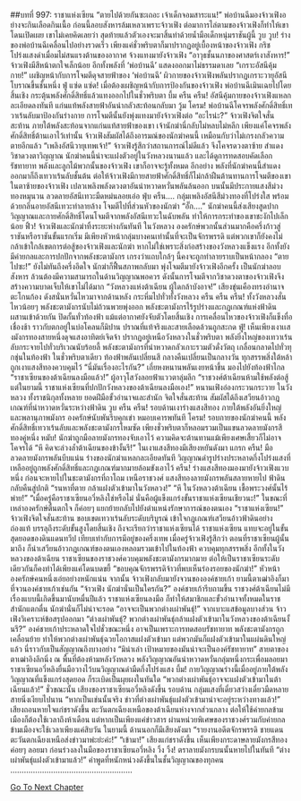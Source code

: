 ##บทที่ 997: ราชาแห่งเซียน
“ตายไปด้วยกันซะเถอะ เจ้าเด็กจอมสาระแน!”
พ่อบ้านฉีมองจ้าวเฟิงอย่างจะกินเลือดกินเนื้อ
ก่อนนี้ลอบสังหารล้มเหลวเพราะจ้าวเฟิง ต่อมาการไล่ตามของจ้าวเฟิงก็ทำให้เขาโดนเปิดเผย
เขาไม่เคยคิดเลยว่า สุดท้ายแล้วตัวเองจะมาสิ้นท่าด้วยน้ำมือเด็กหนุ่มราชันผู้นี้
วูบ วูบ!
ร่างของพ่อบ้านฉีเคลื่อนไปอย่างรวดเร็ว เพียงแค่ชั่วพริบตาก็มาปรากฏอยู่เบื้องหน้าของจ้าวเฟิง กริชโปร่งแสงดำเมื่อมไม่สนแรงต้านของอากาศ จ้วงแทงมายังจ้าวเฟิง
“อาวุธชั้นนภาของศาสตร์เงาสังหาร!”
จ้าวเฟิงมีสีหน้าตกใจเล็กน้อย อีกทั้งพลังที่ ‘พ่อบ้านฉี’ แสดงออกมาไม่ธรรมดาเลย
“เกราะอัสนีคุ้มกาย!”
เผชิญหน้ากับการโจมตีดุจสายฟ้าของ ‘พ่อบ้านฉี’ ผิวกายของจ้าวเฟิงพลันปรากฏเกราะวายุอัสนีโบราณขึ้นชั้นหนึ่ง
ฟู่ แซ่ด แซ่ด!
เมื่อต้องเผชิญหน้ากับการป้องกันของจ้าวเฟิง พ่อบ้านฉีเมินเฉยไปโดยสิ้นเชิง กระตุ้นพลังศักดิ์สิทธิ์แล้วแทงออกไปในชั่วพริบตา
บึ้ม ครืน ครืน!
อัสนีคุ้มกายของจ้าวเฟิงแหลกละเอียดลงทันที แก่นแท้พลังสายฟ้าอันน่ากลัวสะท้อนกลับมา
วู้ม โครม!
พ่อบ้านฉีโคจรพลังศักดิ์สิทธิ์เทวาเร้นลับมาป้องกันร่างกาย การโจมตีนั้นยังพุ่งแทงมายังจ้าวเฟิงต่อ
“อะไรน่ะ?”
จ้าวเฟิงจิตใจสั่นสะท้าน
ภายใต้พลังสะท้อนจากแก่นแท้สายฟ้าของเขา เจ้านักฆ่านี่กลับไม่หลบไม่หลีก เพียงแค่โคจรพลังศักดิ์สิทธิ์ต้านเอาไว้เท่านั้น
จ้าวเฟิงสัมผัสได้ถึงอารมณ์ของนักฆ่าคนนี้ เหมือนกับว่าไม่เกรงกลัวความตายอีกแล้ว
“เพลิงอัสนีวายุเทพเจ้า!”
จ้าวเฟิงรู้สึกว่าสถานการณ์ไม่ดีแล้ว จึงโคจรดวงตาซ้าย สำแดงวิชาดวงตาวิญญาณ
นักฆ่าคนนี้น่าจะแฝงตัวอยู่ในวังหลวงนานแล้ว และได้ดูการทดสอบคัดเลือกรัชทายาท พลังและลูกไม้พวกนั้นของจ้าวเฟิง เขาก็อาจจะรู้ทั้งหมด
อีกอย่าง พลังที่นักฆ่าคนนี้สำแดงออกมาก็ถึงเทวาเร้นลับชั้นต้น ต่อให้จ้าวเฟิงมีกายสายฟ้าศักดิ์สิทธิ์ก็ไม่กล้าฝืนต้านทานการโจมตีของเขา
ในตาซ้ายของจ้าวเฟิง เปลวเพลิงพลังดวงตาอันน่าหวาดหวั่นพลันล้นออก บนนั้นมีประกายแสงสีม่วงทองหมุนวน ลวดลายอัสนีเทวะมืดหม่นลอยเอ่อ
ฟุ่บ ครืน....
กลุ่มเพลิงอัสนีสีม่วงทองที่โปร่งใส พร้อมด้วยกลิ่นอายอัสนีเทวะทำลายล้าง โจมตีไปที่ส่วนหัวของนักฆ่า
“อั๊ก....”
นักฆ่าคนนี้ส่งเสียงสูดปาก
วิญญาณและกายศักดิ์สิทธิ์โดนโจมตีจากพลังอัสนีเทวะในฉับพลัน ทำให้การกระทำของเขาชะงักไปเล็กน้อย
ฟิ้ว!
จ้าวเฟิงและนักฆ่าทิ้งระยะห่างกันทันที
ในวังหลวง องครักษ์พวกนั้นส่วนมากคือครึ่งก้าวสู่ราชันหรือราชันขั้นแรกเริ่ม มีเพียงหัวหน้ากลุ่มบางคนเท่านั้นที่จะเป็นจักรพรรดิ
แต่พวกเขาก็ยังคงไม่กล้าเข้าใกล้เขตการต่อสู้ของจ้าวเฟิงและนักฆ่า
หากไม่ใช่เพราะสิ่งก่อสร้างของวังหลวงแข็งแรง อีกทั้งยังมีค่ายกลและการปกปักจากพลังชะตามังกร เกรงว่าแถบใกล้ๆ นี้คงจะถูกทำลายราบเป็นหน้ากลอง
“ตายไปซะ!”
ยังไม่ทันถึงครึ่งอึดใจ นักฆ่าก็ฟื้นสภาพกลับมา พุ่งโจมตีมายังจ้าวเฟิงอีกครั้ง
เป็นนักฆ่าลอบสังหาร ล้วนต้องมีความสามารถในด้านวิญญาณพอควร
ดังนั้นการโจมตีจากวิชาดวงตาของจ้าวเฟิงจึงสร้างความบาดเจ็บให้เขาไม่ได้มาก
“วังหลวงแห่งต้าเฉียน ผู้ใดกล้าบังอาจ!”
เสียงขุ่นเคืองทรงอำนาจตะโกนก้อง ดังสนั่นหวั่นไหวมาจากด้านหลัง กระหึ่มไปทั่วทั้งวังหลวง
ครืน ครืน ครืน!
ทั้งวังหลวงสั่นไหวน้อยๆ พลังชะตามังกรนับไม่ถ้วนพวยพุ่งออก
พลังชะตามังกรไร้รูปร่างและกฎเกณฑ์แห่งฟ้าดินผสานเข้าด้วยกัน ปิดกั้นทั่วท้องฟ้า แม้แต่อากาศยังจับตัวโดยสิ้นเชิง
การเคลื่อนไหวของจ้าวเฟิงก็แข็งทื่อเชื่องช้า ราวกับตกอยู่ในบ่อโคลนก็มิปาน
ปราณที่แท้จริงและสายเลือดล้วนถูกสะกด
ฟู่!
เห็นเพียงเงาเเสงมังกรทองสายหนึ่งดุจแสงอาทิตย์เจิดจ้า ปรากฏอยู่เหนือวังหลวงในชั่วพริบตา
พลังยิ่งใหญ่ของเทวาเร้นลับกระจายไปทั่วบริเวณนับร้อยลี้ พลังชะตามังกรที่น่าหวาดกลัวเกาะรวมตัวดั่งวัตถุ เกลื่อนกลาดไปทั่วทุกชุ่นในท้องฟ้า
ในชั่วพริบตาเดียว ท้องฟ้าพลันเปลี่ยนสี กลางคืนเปลี่ยนเป็นกลางวัน ทุกสรรพสิ่งใต้หล้าถูกเงาแสงสีทองควบคุมไว้
“นี่มันเรื่องอะไรกัน?”
เถี่ยหงหนานพลันเงยหน้าขึ้น มองไปยังท้องฟ้าไกล
“ราชาเซียนของต้าเฉียนลงมือแล้ว!”
ผู้อาวุโสวังลอยฟ้าแววตาลุ่มลึก
“ราชวงศ์ต้าเฉียนห้ามใช้พลังต่อสู้ แต่ในยามนี้ ราชาแห่งเซียนที่ปกปักวังหลวงของต้าเฉียนลงมือเอง!”
หนานเฟิงอ๋องกระวนกระวาย
ในวังหลวง ทั้งราชนิกุลทั้งหลาย ยอดฝีมือขั้วอำนาจและสำนัก จิตใจสั่นสะท้าน สัมผัสได้ถึงเสวียนอ้าวกฎเกณฑ์ที่น่าหวาดหวั่นระหว่างฟ้าดิน
วูบ ครืน ครืน!
รอบด้านเงาร่างแสงสีทอง ภายใต้พลังอันยิ่งใหญ่และพลานุภาพมังกร องครักษ์นับพันรีบคุกเข่า หมอบเคารพทันที
โครม!
รอบกายของนักฆ่าคนนี้ พลังศักดิ์สิทธิ์เทวาเร้นลับและพลังชะตามังกรโหมซัด เพียงชั่วพริบตาก็หลอมรวมเป็นแขนลวดลายมังกรสีทองคู่หนึ่ง
หมับ!
นักฆ่าถูกมือลายมังกรทองจับเอาไว้ ความคิดจะต้านทานแม้เพียงเศษเสี้ยวก็ไม่อาจโคจรได้
“หึ คิดจะล่วงล้ำต้าเฉียนของข้างั้นรึ!”
ในเงาแสงสีทองมีเสียงหยันดังมา
แกรก ครืน!
มือลวดลายมังกรพลันบีบแน่น ร่างของนักฆ่าแหลกละเอียดทันที วิญญาณดำรูปร่างประหลาดกึ่งโปร่งแสงที่เหลืออยู่ถูกพลังศักดิ์สิทธิ์และกฎเกณฑ์มากมายล้อมขังเอาไว้
ครืน!
ร่างแสงสีทองมองมายังจ้าวเฟิงแวบหนึ่ง ก่อนจะหายไปในชะตามังกรที่ถาโถม
เหนือราชวงศ์ แสงสีทองลายมังกรพลันสลายหายไป ฟ้าดินกลับคืนสู่ปกติ
“รนหาที่ตาย กล้าแฝงตัวเข้ามาในวังหลวง!”
“หึ ในวังหลวงต้าเฉียน เชื้อพระวงศ์นั้นไร้พ่าย!”
“เมื่อครู่คือราชาเซียนอวี่หลิงใช่หรือไม่ นั่นคือผู้แข็งแกร่งขั้นราชาแห่งเซียนเชียวนะ!”
ในขณะที่เหล่าองครักษ์ตื่นตกใจ ก็ค่อยๆ แยกย้ายกลับไปยังตำแหน่งรักษาการณ์ของตนเอง
“ราชาแห่งเซียน!”
จ้าวเฟิงจิตใจสั่นสะท้าน
ขอบเขตเทวาเร้นลับระดับบริบูรณ์ เข้าใจกฎเกณฑ์เสวียนอ้าวฟ้าดินอย่างถ่องแท้ บรรลุถึงระดับขั้นสูงโดยสิ้นเชิง ถึงจะเรียกว่าราชาแห่งเซียนได้
ราชาแห่งเซียน แทบจะอยู่ในขั้นสุดยอดของดินแดนทวีป เทียบเท่ากับการมีอยู่ของครึ่งเทพ
เมื่อครู่จ้าวเฟิงรู้สึกว่า ตอนที่ราชาเซียนผู้นั้นมาถึง ก็นำเสวียนอ้าวกฎเกณฑ์ของตนเองหลอมรวมเข้าไปในท้องฟ้า ควบคุมทุกสรรพสิ่ง
อีกทั้งในวังหลวงของต้าเฉียน ราชาเซียนของราชวงศ์ควบคุมพลังชะตามังกรมากมาย ต่อให้เป็นราชาเซียนระดับเดียวกันก็คงทำได้เพียงแค่โดนบดขยี้
“ขอบคุณจักรพรรดิจ้าวที่พบเห็นร่องรอยของนักฆ่า!”
หัวหน้าองครักษ์คนหนึ่งเอ่ยอย่างหนักแน่น
จากนั้น จ้าวเฟิงกลับมายังจวนขององค์ชายเก้า ยามนี้ตาเฒ่าอิงก็มาที่จวนองค์ชายเก้าเช่นกัน
“จ้าวเฟิง นักฆ่านั่นเป็นใครกัน?”
องค์ชายเก้ารีบถามขึ้น
ราชวงศ์ต้าเฉียนไม่มีเรื่องแบบนี้เกิดขึ้นมานับหมื่นปีแล้ว
ราชาแห่งเซียนลงมือ ก็ทำให้สมาชิกและขั้วอำนาจทั้งหมดในราชสำนักแตกตื่น นักฆ่านั่นก็ไม่น่าจะรอด
“อาจจะเป็นพวกต่างเผ่าพันธุ์!”
จากเบาะแสข้อมูลบางส่วน จ้าวเฟิงวิเคราะห์ข้อสรุปออกมา
“ต่างเผ่าพันธุ์? พวกต่างเผ่าพันธุ์กล้าแฝงตัวเข้ามาในวังหลวงของต้าเฉียนงั้นรึ?”
องค์ชายเก้าประหลาดใจไปชั่วขณะหนึ่ง
อาจเป็นเพราะการทดสอบรัชทายาท พลังชะตามังกรถูกเคลื่อนย้าย ทำให้พวกต่างเผ่าพันธุ์ฉวยโอกาสแฝงตัวเข้ามา
แต่พวกมันก็แฝงตัวเข้ามาในแผ่นดินใหญ่แล้ว นี่ราวกับเป็นสัญญาณถึงบางอย่าง
“มิน่าเล่า เป้าหมายของมันน่าจะเป็นองค์รัชทายาท”
สายตาของตาเฒ่าอิงลึกนิ่ง
ณ พื้นที่ต้องห้ามหลังวังหลวง
พลังวิญญาณอันน่าหวาดหวั่นกลุ่มหนึ่งกระเพื่อมลอยมา
ราชาเซียนอวี่หลิงยื่นมือวางไว้บนวิญญาณดำมืดกึ่งโปร่งแสง
บึ้ม!
กายวิญญาณร่างนี้เมื่ออยู่ภายใต้พลังวิญญาณที่แข็งแกร่งสุดยอด ก็ระเบิดเป็นผุยผงในทันใด
“พวกต่างเผ่าพันธุ์อาจจะแฝงตัวเข้ามาในต้าเฉียนแล้ว!”
ชั่วขณะนั้น เสียงของราชาเซียนอวี่หลิงดังขึ้น
รอบด้าน กลุ่มแสงที่เดี๋ยวสว่างเดี๋ยวมืดหลายสายนิ่งเงียบไปนาน
“หากเป็นเช่นนั้นจริง ข่าวที่ต่างเผ่าพันธุ์แฝงตัวเข้ามาน่าจะอยู่ระหว่างทางแล้ว!”
เสียงถอนหายใจแก่ชราดังขึ้น
ตะวันตกเฉียงเหนือของต้าเฉียนห่างจากส่วนกลาง ต่อให้ใช้ค่ายกลข้ามเมืองก็ต้องใช้เวลาถึงห้าเดือน
แต่หากเป็นเพียงแค่ข่าวสาร ผ่านหน่วยพิเศษของราชวงศ์รวมกับค่ายกลข้ามเมืองจะใช้เวลาเพียงแค่สิบวัน
ในยามนี้ ด้านนอกก็มีเสียงดังมา “รายงานอดีตจักรพรรดิ ชายแดนตะวันตกเฉียงเหนือส่งข่าวมาพ่ะย่ะค่ะ!”
“เข้ามา!”
เสียงแก่ชราดังขึ้น
เห็นเพียงกระดาษลายมังกรสีทองค่อยๆ ลอยมา ก่อนร่วงลงในมือของราชาเซียนอวี่หลิง
วิ้ง วิ้ง!
ตราลายมังกรบนนั้นหายไปในทันที
“ต่างเผ่าพันธุ์แฝงตัวเข้ามาแล้ว!”
คำพูดที่หนักหน่วงดังขึ้นในชั้นวิญญาณของทุกคน
………………………………………………


[Go To Next Chapter]( ./235.md)